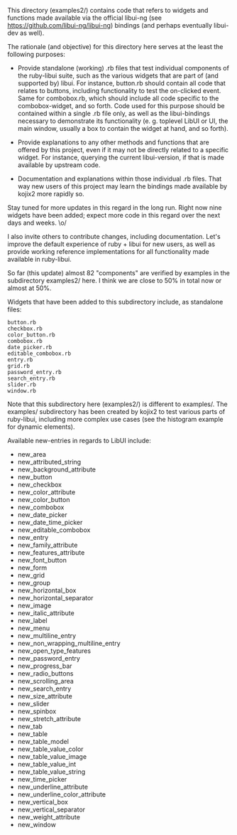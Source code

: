 This directory (examples2/) contains code that refers to widgets and functions made available via the official libui-ng (see https://github.com/libui-ng/libui-ng) bindings (and perhaps eventually libui-dev as well).

The rationale (and objective) for this directory here serves at the least the following purposes:

- Provide standalone (working) .rb files that test individual components of
the ruby-libui suite, such as the various widgets that are part of (and supported by)
libui. For instance, button.rb should contain all code that relates to buttons,
including functionality to test the on-clicked event. Same for combobox.rb, which
should include all code specific to the combobox-widget, and so forth. Code used
for this purpose should be contained within a single .rb file only, as well as the
libui-bindings necessary to demonstrate its functionality (e. g. toplevel LibUI or
UI, the main window, usually a box to contain the widget at hand, and so forth).

- Provide explanations to any other methods and functions that are offered
by this project, even if it may not be directly related to a specific widget.
For instance, querying the current libui-version, if that is made available
by upstream code.

- Documentation and explanations within those individual .rb files. That way
new users of this project may learn the bindings made available by kojix2
more rapidly so.

Stay tuned for more updates in this regard in the long run. Right now nine 
widgets have been added; expect more code in this regard over the next days and weeks. \o/

I also invite others to contribute changes, including documentation. Let's improve the
default experience of ruby + libui for new users, as well as provide working reference
implementations for all functionality made available in ruby-libui.

So far (this update) almost 82 "components" are verified by examples in the subdirectory examples2/ here. I think we are close to 50% in total now or almost at 50%.

Widgets that have been added to this subdirectory include, as standalone files:

    button.rb
    checkbox.rb
    color_button.rb
    combobox.rb
    date_picker.rb
    editable_combobox.rb
    entry.rb
    grid.rb
    password_entry.rb
    search_entry.rb
    slider.rb
    window.rb

Note that this subdirectory here (examples2/) is different to examples/. The examples/ subdirectory has been created by kojix2 to test various parts of ruby-libui, including more complex use cases (see the histogram example for dynamic elements).

Available new-entries in regards to LibUI include:

- new_area
- new_attributed_string
- new_background_attribute
- new_button
- new_checkbox
- new_color_attribute
- new_color_button
- new_combobox
- new_date_picker
- new_date_time_picker
- new_editable_combobox
- new_entry
- new_family_attribute
- new_features_attribute
- new_font_button
- new_form
- new_grid
- new_group
- new_horizontal_box
- new_horizontal_separator
- new_image
- new_italic_attribute
- new_label
- new_menu
- new_multiline_entry
- new_non_wrapping_multiline_entry
- new_open_type_features
- new_password_entry
- new_progress_bar
- new_radio_buttons
- new_scrolling_area
- new_search_entry
- new_size_attribute
- new_slider
- new_spinbox
- new_stretch_attribute
- new_tab
- new_table
- new_table_model
- new_table_value_color
- new_table_value_image
- new_table_value_int
- new_table_value_string
- new_time_picker
- new_underline_attribute
- new_underline_color_attribute
- new_vertical_box
- new_vertical_separator
- new_weight_attribute
- new_window
